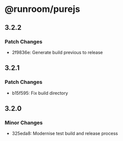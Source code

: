 # @runroom/purejs

## 3.2.2

### Patch Changes

- 2f9836e: Generate build previous to release

## 3.2.1

### Patch Changes

- b15f595: Fix build directory

## 3.2.0

### Minor Changes

- 325eda8: Modernise test build and release process
